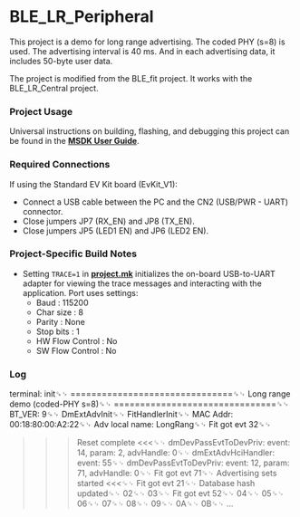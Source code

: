 # BLE_LR_Peripheral

This project is a demo for long range advertising. The coded PHY (s=8) is used. The advertising interval is 40 ms. And in each advertising data, it includes 50-byte user data.

The project is modified from the BLE_fit project. It works with the BLE_LR_Central project.

### Project Usage

Universal instructions on building, flashing, and debugging this project can be found in the **[MSDK User Guide](https://analog-devices-msdk.github.io/msdk/USERGUIDE/)**.

### Required Connections

If using the Standard EV Kit board (EvKit\_V1):
-   Connect a USB cable between the PC and the CN2 (USB/PWR - UART) connector.
-   Close jumpers JP7 (RX_EN) and JP8 (TX_EN).
-   Close jumpers JP5 (LED1 EN) and JP6 (LED2 EN).

### Project-Specific Build Notes
* Setting `TRACE=1` in [**project.mk**](project.mk) initializes the on-board USB-to-UART adapter for
viewing the trace messages and interacting with the application. Port uses settings:
    - Baud            : 115200  
    - Char size       : 8  
    - Parity          : None  
    - Stop bits       : 1  
    - HW Flow Control : No  
    - SW Flow Control : No  

### Log
terminal: init␍␊
===============================␍␊
Long range demo (coded-PHY s=8)␍␊
===============================␍␊
BT_VER: 9␍␊
DmExtAdvInit␍␊
FitHandlerInit␍␊
MAC Addr: 00:18:80:00:A2:22␍␊
Adv local name: LongRang␍␊
Fit got evt 32␍␊
>>> Reset complete <<<␍␊
dmDevPassEvtToDevPriv: event: 14, param: 2, advHandle: 0␍␊
dmExtAdvHciHandler: event: 55␍␊
dmDevPassEvtToDevPriv: event: 12, param: 71, advHandle: 0␍␊
Fit got evt 71␍␊
>>> Advertising sets started <<<␍␊
Fit got evt 21␍␊
Database hash updated␍␊
02␍␊
03␍␊
Fit got evt 52␍␊
04␍␊
05␍␊
06␍␊
07␍␊
08␍␊
09␍␊
0A␍␊
0B␍␊
...


